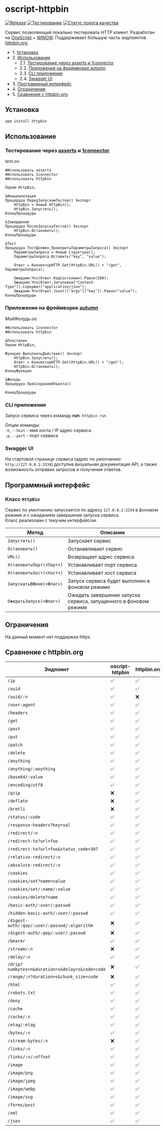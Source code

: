 # oscript-httpbin

[![Release](https://img.shields.io/github/release/Stivo182/oscript-httpbin.svg)](https://github.com/Stivo182/oscript-httpbin/releases)
[![Тестирование](https://github.com/stivo182/oscript-httpbin/actions/workflows/test.yml/badge.svg?branch=main)](https://github.com/stivo182/oscript-httpbin/actions/workflows/test.yml)
[![Статус порога качества](https://sonar.openbsl.ru/api/project_badges/measure?project=httpbin&metric=alert_status&token=sqb_2f7c84743fd1b295085c25a1b96cc8d975cd4dc7)](https://sonar.openbsl.ru/dashboard?id=httpbin)

Cервис позволяющий локально тестировать HTTP клиент. Разработан на [OneScript](https://github.com/EvilBeaver/OneScript) + [WINOW](https://github.com/autumn-library/winow). Поддерживает бо́льшую часть эндпоинтов [httpbin.org](https://httpbin.org/).

* 1\. [Установка](#установка)
* 2\. [Использование](#использование)
    * 2.1\. [Тестирование через asserts и 1connector](#тестирование-через-asserts-и-1connector)
    * 2.2\. [Приложение на фреймворке autumn](#приложение-на-фреймворке-autumn)
    * 2.3\. [CLI приложение](#cli-приложение)
    * 2.4\. [Swagger UI](#swagger-ui)
* 3\. [Программный интерфейс](#программный-интерфейс)
* 4\. [Ограничения](#ограничения)
* 5\. [Сравнение с httpbin.org](#сравнение-с-httpbinorg)

## Установка

``` bash
opm install httpbin
```

## Использование

### Тестирование через [asserts](https://github.com/oscript-library/asserts) и [1connector](https://github.com/vbondarevsky/1connector)

_test.os:_
``` bsl
#Использовать asserts
#Использовать 1connector
#Использовать httpbin

Перем HttpBin;

&Инициализация
Процедура ПередЗапускомТестов() Экспорт
    HttpBin = Новый HttpBin();
    HttpBin.Запустить();
КонецПроцедуры

&Завершение
Процедура ПослеЗапускаТестов() Экспорт
    HttpBin.Остановить();
КонецПроцедуры

&Тест
Процедура ТестДолжен_ПроверитьПараметрыЗапроса() Экспорт
    ПараметрыЗапроса = Новый Структура();
    ПараметрыЗапроса.Вставить("key", "value");

    Ответ = КоннекторHTTP.Get(HttpBin.URL() + "/get", ПараметрыЗапроса);

    Ожидаем.Что(Ответ.КодСостояния).Равно(200);
    Ожидаем.Что(Ответ.Заголовки["Content-Type"]).Содержит("application/json");
    Ожидаем.Что(Ответ.Json()["args"]["key"]).Равно("value");
КонецПроцедуры
```

### Приложение на фреймворке [autumn](https://github.com/autumn-library/autumn)

_МойЖелудь.os:_
``` bsl
#Использовать 1connector
#Использовать httpbin

&Пластилин 
Перем HttpBin;

Функция ВыполнитьДействие() Экспорт
    HttpBin.Запустить();
    Ответ = КоннекторHTTP.Get(HttpBin.URL() + "/get");
    HttpBin.Остановить();
КонецФункции

&Желудь
Процедура ПриСозданииОбъекта()
	
КонецПроцедуры
```

### CLI приложение

Запуск сервиса через команду **run**: `httpbin run`

Опции команды:</br>
`-h`, `--host` - имя хоста / IP адрес сервиса</br>
`-p`, `--port` - порт сервиса

### Swagger UI

На стартовой странице сервиса (адрес по умолчанию: `http://127.0.0.1:3334`) доступна визуальная документация API, а также возможность отправки запросов и получения ответов.

## Программный интерфейс

### Класс `HttpBin`

Сервис по умолчанию запускается по адресу `127.0.0.1:3334` в фоновом режиме и с ожиданием завершения запуска сервиса.</br>
Класс реализован с текучим интерфейсом.

| Метод | Описание |
| --- | --- |
| `Запустить()` | Запускает сервис |
| `Остановить()` | Останавливает сервис |
| `URL()` | Возвращает адрес сервиса |
| `УстановитьПорт(<Порт>)` | Устанавливает порт сервиса |
| `УстановитьХост(<Хост>)` | Устанавливает хост сервиса |
| `ЗапускатьВФоне(<Флаг>)` | Запуск сервиса будет выполнен в фоновом режиме |
| `ОжидатьЗапуск(<Флаг>)` | Ожидать завершение запуска сервиса, запущенного в фоновом режиме |

## Ограничения

На данный момент нет поддержки https.

## Сравнение с httpbin.org

| Эндпоинт | oscript-httpbin | httpbin.org |
| --- | --- | --- |
| `/ip` | ✅ | ✅ |
| `/uuid` | ✅ | ✅ |
| `/uuid/:n` | ✅ | ❌ |
| `/user-agent` | ✅ | ✅ |
| `/headers` | ✅ | ✅ |
| `/get` | ✅ | ✅ |
| `/post` | ✅ | ✅ |
| `/put` | ✅ | ✅ |
| `/patch` | ✅ | ✅ |
| `/delete` | ✅ | ✅ |
| `/anything` | ✅ | ✅ |
| `/anything/:anything` | ✅ | ✅ |
| `/base64/:value` | ✅ | ✅ |
| `/encoding/utf8` | ✅ | ✅ |
| `/gzip` | ❌ | ✅ |
| `/deflate` | ❌ | ✅ |
| `/brotli` | ❌ | ✅ |
| `/status/:code` | ✅ | ✅ |
| `/response-headers?key=val` | ✅ | ✅ |
| `/redirect/:n` | ✅ | ✅ |
| `/redirect-to?url=foo` | ✅ | ✅ |
| `/redirect-to?url=foo&status_code=307` | ✅ | ✅ |
| `/relative-redirect/:n` | ✅ | ✅ |
| `/absolute-redirect/:n` | ✅ | ✅ |
| `/cookies` | ✅ | ✅ |
| `/cookies/set?name=value` | ✅ | ✅ |
| `/cookies/set/:name/:value` | ✅ | ✅ |
| `/cookies/delete?name` | ✅ | ✅ |
| `/basic-auth/:user/:passwd` | ✅ | ✅ |
| `/hidden-basic-auth/:user/:passwd` | ✅ | ✅ |
| `/digest-auth/:qop/:user/:passwd/:algorithm` | ❌ | ✅ |
| `/digest-auth/:qop/:user/:passwd` | ❌ | ✅ |
| `/bearer` | ✅ | ✅ |
| `/stream/:n` | ❌ | ✅ |
| `/delay/:n` | ✅ | ✅ |
| `/drip?numbytes=n&duration=s&delay=s&code=code` | ❌ | ✅ |
| `/range/:n?duration=s&chunk_size=code` | ❌ | ✅ |
| `/html` | ✅ | ✅ |
| `/robots.txt` | ✅ | ✅ |
| `/deny` | ✅ | ✅ |
| `/cache` | ✅ | ✅ |
| `/cache/:n` | ✅ | ✅ |
| `/etag/:etag` | ✅ | ✅ |
| `/bytes/:n` | ✅ | ✅ |
| `/stream-bytes/:n` | ❌ | ✅ |
| `/links/:n` | ✅ | ✅ |
| `/links/:n/:offset` | ✅ | ✅ |
| `/image` | ✅ | ✅ |
| `/image/png` | ✅ | ✅ |
| `/image/jpeg` | ✅ | ✅ |
| `/image/webp` | ✅ | ✅ |
| `/image/svg` | ✅ | ✅ |
| `/forms/post` | ✅ | ✅ |
| `/xml` | ✅ | ✅ |
| `/json` | ✅ | ✅ |
